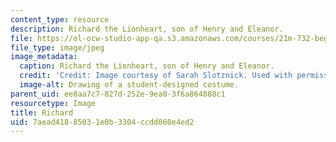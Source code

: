 ```yaml
---
content_type: resource
description: Richard the Lionheart, son of Henry and Eleanor.
file: https://ol-ocw-studio-app-qa.s3.amazonaws.com/courses/21m-732-beginning-costume-design-and-construction-fall-2008/7aead41885031e0b3304ccdd060e4ed2_richard.jpg
file_type: image/jpeg
image_metadata:
  caption: Richard the Lionheart, son of Henry and Eleanor.
  credit: 'Credit: Image courtesy of Sarah Slotznick. Used with permission.'
  image-alt: Drawing of a student-designed costume.
parent_uid: ee8aa7c7-827d-252e-9ea0-3f6a864888c1
resourcetype: Image
title: Richard
uid: 7aead418-8503-1e0b-3304-ccdd060e4ed2
---
```

